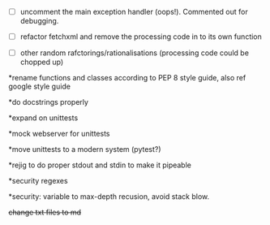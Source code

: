 - [ ] uncomment the main exception handler (oops!). Commented out for debugging.

- [ ] refactor fetchxml and remove the processing code in to its own function

- [ ] other random rafctorings/rationalisations (processing code could be chopped up)

*rename functions and classes according to PEP 8 style guide, also ref google style guide

*do docstrings properly

*expand on unittests

*mock webserver for unittests

*move unittests to a modern system (pytest?)

*rejig to do proper stdout and stdin to make it pipeable

*security regexes

*security: variable to max-depth recusion, avoid stack blow.

~~change txt files to md~~
